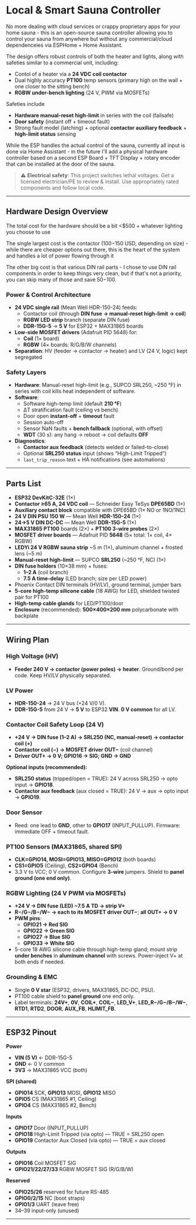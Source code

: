 # Local & Smart Sauna Controller
No more dealing with cloud services or crappy proprietary apps for your home sauna - this is an open-source sauna controller allowing you to control your sauna from anywhere but without any commercial/cloud dependenceies via ESPHome + Home Assistant.

The design offers robust controls of both the heater and lights, along with safeties similar to a commercial unit, including: 
- Contol of a heater via a **24 VDC coil contactor**
- Dual highly accuracy **PT100** temp sensors (primary high on the wall + one closer to the sitting bench)
- **RGBW under-bench lighting** (24 V, PWM via MOSFETs)

Safeties include
- **Hardware manual-reset high-limit** in series with the coil (failsafe)
- **Door safety** (instant off + timeout fault)
- Strong fault model (latching) + optional **contactor auxiliary feedback** + **high-limit status** sensing

While the ESP handles the actual control of the sauna, currently all input is done via Home Assistant - in the future I'll add a physical hardware controller based on a second ESP Board + TFT Display + rotary encoder that can be installed at the door of the sauna.

> ⚠️ **Electrical safety**: This project switches lethal voltages. Get a licensed electrician/PE to review & install. Use appropriately rated components and follow local code.

---

## Hardware Design Overview
The total cost for the hardware should be a bit <$500 + whatever lighting you choose to use

The single largest cost is the contactor ($100-$150 USD, depending on size) - while there are cheaper options out there, this is the heart of the system and handles a lot of power flowing through it

The other big cost is that various DIN rail parts - I chose to use DIN rail components in order to keep things very clean, but if that's not a priority, you can skip many of those and save $50-$100.

### Power & Control Architecture
- **24 VDC single rail** (Mean Well HDR-150-24) feeds:
  - Contactor coil (through **DIN fuse → manual-reset high-limit → coil**)
  - **RGBW LED strip** branch (separate DIN fuse)
  - **DDR-15G-5** → **5 V** for ESP32 + MAX31865 boards
- **Low-side MOSFET drivers** (Adafruit PID 5648) for:
  - **Coil** (1× board)
  - **RGBW** (4× boards: R/G/B/W channels)
- **Separation**: HV (feeder → contactor → heater) and LV (24 V, logic) kept segregated

### Safety Layers
- **Hardware**: Manual-reset high-limit (e.g., SUPCO SRL250, ~250 °F) in series with coil kills heat independent of software.
- **Software**:
  - Software high-temp limit (default **210 °F**)
  - ΔT stratification fault (ceiling vs bench)
  - Door open **instant-off** + **timeout** fault
  - Session auto-off
  - Sensor NaN faults + **bench fallback** (optional, with offset)
  - **WDT** (30 s): any hang → reboot → coil defaults **OFF**
- **Diagnostics**:
  - **Contactor aux feedback** (detects welded or failed-to-close)
  - Optional **SRL250 status** input (shows “High-Limit Tripped”)
  - `last_trip_reason` text + HA notifications (see automations)

---

## Parts List

- **ESP32 DevKitC-32E** (1×)
- **Contactor ≥65 A, 24 VDC coil** — Schneider Easy TeSys **DPE65BD** (1×)
- **Auxiliary contact block** compatible with DPE65BD (1× NO or 1NO/1NC)
- **24 V DIN PSU 150 W** — Mean Well **HDR-150-24** (1×)
- **24→5 V DIN DC-DC** — Mean Well **DDR-15G-5** (1×)
- **MAX31865 PT100** boards (2×) + **PT100 3-wire probes** (2×)
- **MOSFET driver boards** — Adafruit PID **5648** (5× total: 1× coil, 4× RGBW)
- **LEDYi 24 V RGBW sauna strip** ~5 m (1×), aluminum channel + frosted lens (~5 m)
- **Manual-reset high-limit** — SUPCO **SRL250** (~250 °F, NC) (1×)
- **DIN fuse holders** (10×38 mm) + fuses:
  - **1–2 A** (coil branch)
  - **7.5 A time-delay** (LED branch; size per LED power)
- Phoenix Contact DIN terminals (HV/LV), ground terminal, jumper bars
- **5-core high-temp silicone cable** (18 AWG) for LED, shielded twisted pair for PT100
- **High-temp cable glands** for LED/PT100/door
- **Enclosure** (recommended): **500×400×200 mm** polycarbonate with backplate

---

## Wiring Plan

### High Voltage (HV)
- **Feeder 240 V → contactor (power poles) → heater**. Ground/bond per code. Keep HV/LV physically separated.

### LV Power
- **HDR-150-24** → 24 V bus (+24 V/0 V).
- **DDR-15G-5** from 24 V → **5 V** to ESP32 **VIN**. **0 V common** for all LV.

### Contactor Coil Safety Loop (24 V)
- **+24 V → DIN fuse (1–2 A) → SRL250 (NC, manual-reset) → contactor coil (+)**  
- **Contactor coil (−) → MOSFET driver OUT−** (coil channel)  
- **Driver OUT+ → 0 V; GPIO16 → SIG; GND → GND**

**Optional inputs (recommended):**
- **SRL250 status** (tripped/open = TRUE): 24 V across SRL250 → opto input → **GPIO18**.
- **Contactor aux feedback** (aux closed = TRUE): 24 V → aux → opto input → **GPIO19**.

### Door Sensor
- Reed: one lead to **GND**, other to **GPIO17** (INPUT_PULLUP). Firmware: immediate OFF + timeout fault.

### PT100 Sensors (MAX31865, shared SPI)
- **CLK=GPIO14, MOSI=GPIO13, MISO=GPIO12** (both boards)  
- **CS1=GPIO5** (Ceiling), **CS2=GPIO4** (Bench)  
- 3.3 V to VCC; 0 V common. Configure **3-wire** jumpers. Shield to **panel ground (one end only)**.

### RGBW Lighting (24 V PWM via MOSFETs)
- **+24 V → DIN fuse (LED) ~7.5 A TD → strip V+**
- **R−/G−/B−/W− → each to its MOSFET driver OUT−**; **all OUT+ → 0 V**
- **PWM pins**:  
  - **GPIO21 → Red SIG**  
  - **GPIO22 → Green SIG**  
  - **GPIO27 → Blue SIG**  
  - **GPIO33 → White SIG**
- 5-core 18 AWG silicone cable through high-temp gland; mount strip **under benches** in **aluminum channel** with screws. Power-inject V+ at both ends if needed.

### Grounding & EMC
- Single **0 V star** (ESP32, drivers, MAX31865, DC-DC, PSU).
- PT100 cable shield to **panel ground** one end only.
- Label terminals: **24V+**, **0V**, **COIL+**, **COIL−**, **LED_V+**, **LED_R−/G−/B−/W−**, **RTD1**, **RTD2**, **DOOR**, **AUX_FB**, **HLIMIT_FB**.

---

## ESP32 Pinout

**Power**
- **VIN (5 V)** ← DDR-15G-5
- **GND** ← 0 V common
- **3V3** → MAX31865 VCC (both)

**SPI (shared)**
- **GPIO14** SCK, **GPIO13** MOSI, **GPIO12** MISO  
- **GPIO5** CS (MAX31865 #1, Ceiling)  
- **GPIO4** CS (MAX31865 #2, Bench)

**Inputs**
- **GPIO17** Door (INPUT_PULLUP)
- **GPIO18** High-Limit Tripped (via opto) — TRUE = SRL250 open  
- **GPIO19** Contactor Aux Closed (via opto) — TRUE = aux closed

**Outputs**
- **GPIO16** Coil MOSFET SIG
- **GPIO21/22/27/33** RGBW MOSFET SIG (R/G/B/W)

**Reserved**
- **GPIO25/26** reserved for future RS-485
- **GPIO0/2/15** NC (boot straps)
- **GPIO1/3** UART (leave free)
- 34–39 input-only (unused)

---

